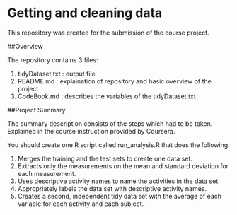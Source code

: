 # Getting and cleaning data

This repository was created for the submission of the course project.

##Overview

The repository contains 3 files:
1. tidyDataset.txt : output file
2. README.md : explaination of repository and basic overview of the project
3. CodeBook.md : describes the variables of the tidyDataset.txt

##Project Summary

The summary description consists of the steps which had to be taken. 
Explained in the course instruction provided by Coursera.

You should create one R script called run_analysis.R that does the following:
1. Merges the training and the test sets to create one data set. 
2. Extracts only the measurements on the mean and standard deviation for each measurement. 
3. Uses descriptive activity names to name the activities in the data set 
4. Appropriately labels the data set with descriptive activity names. 
5. Creates a second, independent tidy data set with the average of each variable for each activity and each subject.
